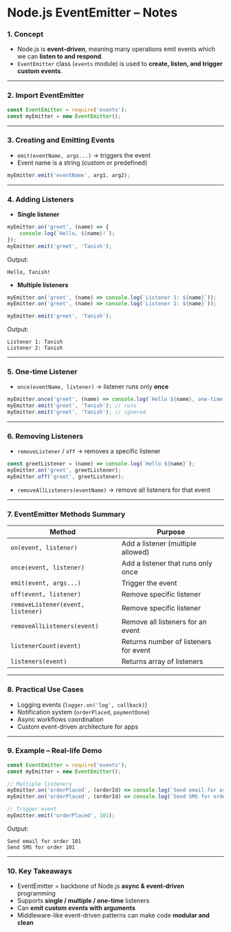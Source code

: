 #  Node.js EventEmitter – Notes

### 1. **Concept**

* Node.js is **event-driven**, meaning many operations emit events which we can **listen to and respond**.
* `EventEmitter` class (`events` module) is used to **create, listen, and trigger custom events**.

---

### 2. **Import EventEmitter**

```js
const EventEmitter = require('events');
const myEmitter = new EventEmitter();
```

---

### 3. **Creating and Emitting Events**

* `emit(eventName, args...)` → triggers the event
* Event name is a string (custom or predefined)

```js
myEmitter.emit('eventName', arg1, arg2);
```

---

### 4. **Adding Listeners**

* **Single listener**

```js
myEmitter.on('greet', (name) => {
    console.log(`Hello, ${name}!`);
});
myEmitter.emit('greet', 'Tanish');
```

Output:

```
Hello, Tanish!
```

* **Multiple listeners**

```js
myEmitter.on('greet', (name) => console.log(`Listener 1: ${name}`));
myEmitter.on('greet', (name) => console.log(`Listener 2: ${name}`));

myEmitter.emit('greet', 'Tanish');
```

Output:

```
Listener 1: Tanish
Listener 2: Tanish
```

---

### 5. **One-time Listener**

* `once(eventName, listener)` → listener runs only **once**

```js
myEmitter.once('greet', (name) => console.log(`Hello ${name}, one-time!`));
myEmitter.emit('greet', 'Tanish'); // runs
myEmitter.emit('greet', 'Tanish'); // ignored
```

---

### 6. **Removing Listeners**

* `removeListener` / `off` → removes a specific listener

```js
const greetListener = (name) => console.log(`Hello ${name}`);
myEmitter.on('greet', greetListener);
myEmitter.off('greet', greetListener);
```

* `removeAllListeners(eventName)` → remove all listeners for that event

---

### 7. **EventEmitter Methods Summary**

| Method                            | Purpose                               |
| --------------------------------- | ------------------------------------- |
| `on(event, listener)`             | Add a listener (multiple allowed)     |
| `once(event, listener)`           | Add a listener that runs only once    |
| `emit(event, args...)`            | Trigger the event                     |
| `off(event, listener)`            | Remove specific listener              |
| `removeListener(event, listener)` | Remove specific listener              |
| `removeAllListeners(event)`       | Remove all listeners for an event     |
| `listenerCount(event)`            | Returns number of listeners for event |
| `listeners(event)`                | Returns array of listeners            |

---

### 8. **Practical Use Cases**

* Logging events (`logger.on('log', callback)`)
* Notification system (`orderPlaced`, `paymentDone`)
* Async workflows coordination
* Custom event-driven architecture for apps

---

### 9. **Example – Real-life Demo**

```js
const EventEmitter = require('events');
const myEmitter = new EventEmitter();

// Multiple listeners
myEmitter.on('orderPlaced', (orderId) => console.log(`Send email for order ${orderId}`));
myEmitter.on('orderPlaced', (orderId) => console.log(`Send SMS for order ${orderId}`));

// Trigger event
myEmitter.emit('orderPlaced', 101);
```

Output:

```
Send email for order 101
Send SMS for order 101
```

---

### 10. **Key Takeaways**

* EventEmitter = backbone of Node.js **async & event-driven** programming
* Supports **single / multiple / one-time** listeners
* Can **emit custom events with arguments**
* Middleware-like event-driven patterns can make code **modular and clean**

